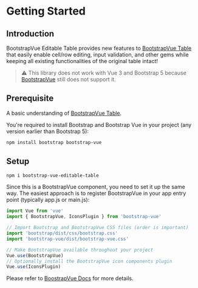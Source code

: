# Getting Started

## Introduction

BootstrapVue Editable Table provides new features to [BootstrapVue Table](https://bootstrap-vue.org/docs/components/table) that easily enable cell/row editing, input validation, and other gems while keeping all existing functionalities of the original table intact!

> :warning: This library does not work with Vue 3 and Bootstrap 5 because [BootstrapVue](https://bootstrap-vue.org) still does not support it.

## Prerequisite

A basic understanding of [BootstrapVue Table](https://bootstrap-vue.org/docs/components/table).

You're required to install Bootstrap and Bootstrap Vue in your project (any version earlier than Bootstrap 5):

```bash
npm install bootstrap bootstrap-vue
```

## Setup
```bash
npm i bootstrap-vue-editable-table
```
Since this is a BootstrapVue component, you need to set it up the same way. The easiest approach is to register BootstrapVue in your app entry point (typically app.js or main.js):

```javascript
import Vue from 'vue'
import { BootstrapVue, IconsPlugin } from 'bootstrap-vue'

// Import Bootstrap and BootstrapVue CSS files (order is important)
import 'bootstrap/dist/css/bootstrap.css'
import 'bootstrap-vue/dist/bootstrap-vue.css'

// Make BootstrapVue available throughout your project
Vue.use(BootstrapVue)
// Optionally install the BootstrapVue icon components plugin
Vue.use(IconsPlugin)
```
Please refer to [BoostrapVue Docs](https://bootstrap-vue.org/docs) for more details.